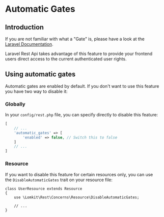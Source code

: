 # Automatic Gates

## Introduction

If you are not familiar with what a "Gate" is, please have a look at the [Laravel Documentation](https://laravel.com/docs/authorization).

Laravel Rest Api takes advantage of this feature to provide your frontend users direct access to the current authenticated user rights.

## Using automatic gates

Automatic gates are enabled by default. If you don't want to use this feature you have two way to disable it:

### Globally

In your `config/rest.php` file, you can specify directly to disable this feature:

```php
[
    // ...
    'automatic_gates' => [
        'enabled' => false, // Switch this to false
    ]
    // ...
]
```

### Resource

If you want to disable this feature for certain resources only, you can use the `DisableAutomaticGates` trait on your resource file:

```php[UserResource.php]
class UserResource extends Resource
{
    use \Lomkit\Rest\Concerns\Resource\DisableAutomaticGates;
    
    // ...
}
```
